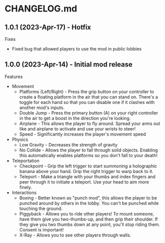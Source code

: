 # CHANGELOG.md

## 1.0.1 (2023-Apr-17) - Hotfix

Fixes
* Fixed bug that allowed players to use the mod in public lobbies

## 1.0.0 (2023-Apr-14) - Initial mod release

Features

* Movement
	* Platforms (Left/Right) - Press the grip button on your controller to create a floating platform in the air that you can stand on. There's a toggle for each hand so that you can disable one if it clashes with another mod's inputs.
	* Double Jump - Press the primary button (A) on your right controller in the air to get a boost in the direction you're looking.
	* Airplane - This allows the player to fly around. Spread your arms out like and airplane to activate and use your wrists to steer!
	* Speed - Significantly increases the player's movement speed
* Physics
	* Low Gravity - Decreases the strength of gravity
	* No Collide - Allows the player to fall through solid objects. Enabling this automatically enables platforms so you don't fall to your death!
* Teleportation
	* Checkpoint - Grip the left trigger to start summoning a holographic banana above your hand. Grip the right trigger to warp back to it.
	* Teleport - Make a triangle with your thumbs and index fingers and peer through it to initiate a teleport. Use your head to aim more finely.
* Interactions
	* Boxing - Better known as "punch mod", this allows the player to be punched around by others in the lobby. You can't be punched while touching the ground.
	* Piggyback - Allows you to ride other players! To mount someone, have them give you two-thumbs-up, and then grip their shoulder. If they give you two thumbs down at any point, you'll stop riding them. Consent is important!
	* X-Ray - Allows you to see other players through walls.